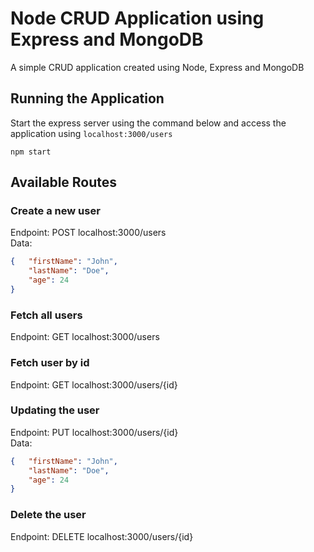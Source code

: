 # Node CRUD Application using Express and MongoDB

A simple CRUD application created using Node, Express and MongoDB

## Running the Application

Start the express server using the command below and access the application using `localhost:3000/users`

`npm start`

## Available Routes

### Create a new user
Endpoint: POST  localhost:3000/users
<br>
Data: 
```json
{   "firstName": "John", 
    "lastName": "Doe",
    "age": 24
}
```

### Fetch all users
Endpoint: GET localhost:3000/users

### Fetch user by id
Endpoint: GET localhost:3000/users/{id}

### Updating the user
Endpoint: PUT  localhost:3000/users/{id}
<br>
Data: 
```json
{   "firstName": "John", 
    "lastName": "Doe",
    "age": 24
}
```

### Delete the user
Endpoint: DELETE localhost:3000/users/{id}